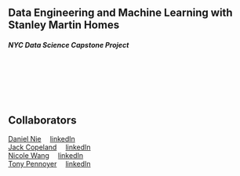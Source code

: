 ## Data Engineering and Machine Learning with Stanley Martin Homes 
#### *NYC Data Science Capstone Project*
<br>
<br>
<br>
<br>
<br>


## Collaborators
[Daniel Nie](https://github.com/dnie44)&emsp; [linkedIn](https://www.linkedin.com/in/danielnie/)<br>
[Jack Copeland](https://github.com/jackcopeland11)&emsp; [linkedIn](https://www.linkedin.com/in/jack-copeland-84417b124/)<br>
[Nicole Wang](https://github.com/nickelworks)&emsp; [linkedIn](https://www.linkedin.com/in/nickelworks/)<br>
[Tony Pennoyer](https://github.com/tonypennoyer)&emsp; [linkedIn](https://www.linkedin.com/in/tony-pennoyer/)<br>
